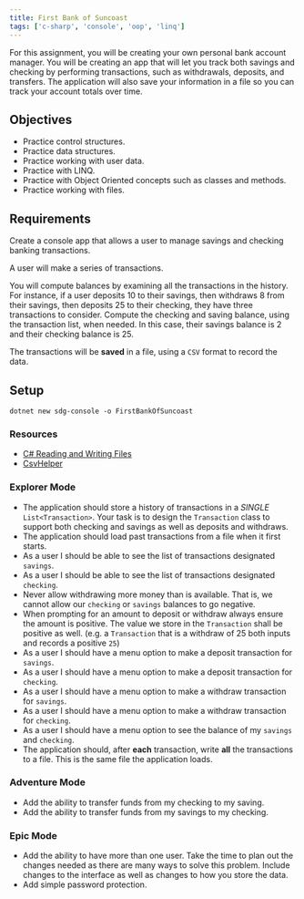 ```yaml
---
title: First Bank of Suncoast
tags: ['c-sharp', 'console', 'oop', 'linq']
---
```


For this assignment, you will be creating your own personal bank account manager. You will be creating an app that will let you track both savings and checking by performing transactions, such as withdrawals, deposits, and transfers. The application will also save your information in a file so you can track your account totals over time.

## Objectives

- Practice control structures.
- Practice data structures.
- Practice working with user data.
- Practice with LINQ.
- Practice with Object Oriented concepts such as classes and methods.
- Practice working with files.

## Requirements

Create a console app that allows a user to manage savings and checking banking transactions.

A user will make a series of transactions.

You will compute balances by examining all the transactions in the history. For instance, if a user deposits 10 to their savings, then withdraws 8 from their savings, then deposits 25 to their checking, they have three transactions to consider. Compute the checking and saving balance, using the transaction list, when needed. In this case, their savings balance is 2 and their checking balance is 25.

The transactions will be **saved** in a file, using a `CSV` format to record the data.

## Setup

```shell
dotnet new sdg-console -o FirstBankOfSuncoast
```

### Resources

- [C# Reading and Writing Files](https://handbook.suncoast.io/lessons/cs-files-reading-and-writing)
- [CsvHelper](https://joshclose.github.io/CsvHelper/getting-started)

### Explorer Mode

- The application should store a history of transactions in a _SINGLE_ `List<Transaction>`. Your task is to design the `Transaction` class to support both checking and savings as well as deposits and withdraws.
- The application should load past transactions from a file when it first starts.
- As a user I should be able to see the list of transactions designated `savings`.
- As a user I should be able to see the list of transactions designated `checking`.
- Never allow withdrawing more money than is available. That is, we cannot allow our `checking` or `savings` balances to go negative.
- When prompting for an amount to deposit or withdraw always ensure the amount is positive. The value we store in the `Transaction` shall be positive as well. (e.g. a `Transaction` that is a withdraw of 25 both inputs and records a positive `25`)
- As a user I should have a menu option to make a deposit transaction for `savings`.
- As a user I should have a menu option to make a deposit transaction for `checking`.
- As a user I should have a menu option to make a withdraw transaction for `savings`.
- As a user I should have a menu option to make a withdraw transaction for `checking`.
- As a user I should have a menu option to see the balance of my `savings` and `checking`.
- The application should, after **each** transaction, write **all** the transactions to a file. This is the same file the application loads.

### Adventure Mode

- Add the ability to transfer funds from my checking to my saving.
- Add the ability to transfer funds from my savings to my checking.

### Epic Mode

- Add the ability to have more than one user. Take the time to plan out the changes needed as there are many ways to solve this problem. Include changes to the interface as well as changes to how you store the data.
- Add simple password protection.

